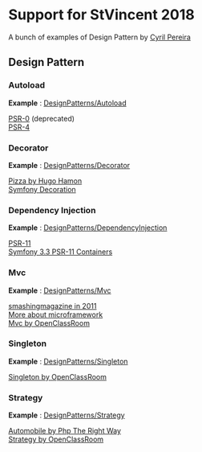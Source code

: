 # Support for StVincent 2018

A bunch of examples of Design Pattern by [Cyril Pereira](cyril.pereira@gmail.com) 

## Design Pattern

### Autoload 

__Example__ : [DesignPatterns/Autoload](DesignPatterns/Autoload)

[PSR-0](https://www.php-fig.org/psr/psr-0) (deprecated)   
[PSR-4](https://www.php-fig.org/psr/psr-4)


### Decorator

__Example__ : [DesignPatterns/Decorator](DesignPatterns/Decorator)

[Pizza by Hugo Hamon](https://bitbucket.org/hhamon/phptek-design-patterns/src/67d094faaa6e/src/Pizza/?at=master)   
[Symfony Decoration](https://symfony.com/doc/current/service_container/service_decoration.html)

### Dependency Injection

__Example__ : [DesignPatterns/DependencyInjection](DesignPatterns/DependencyInjection)

[PSR-11](https://www.php-fig.org/psr/psr-11)   
[Symfony 3.3 PSR-11 Containers](https://symfony.com/blog/new-in-symfony-3-3-psr-11-containers)

### Mvc

__Example__ : [DesignPatterns/Mvc](DesignPatterns/Mvc)

[smashingmagazine in 2011](https://www.smashingmagazine.com/2011/10/getting-started-with-php-templating/)   
[More about microframework](https://medium.com/@noufel.gouirhate/create-your-own-mvc-framework-in-php-af7bd1f0ca19)   
[Mvc by OpenClassRoom](https://openclassrooms.com/fr/courses/4670706-adoptez-une-architecture-mvc-en-php)

### Singleton

__Example__ : [DesignPatterns/Singleton](DesignPatterns/Singleton)

[Singleton by OpenClassRoom](https://openclassrooms.com/fr/courses/26832-apprenez-a-programmer-en-java/26597-limiter-le-nombre-de-connexions)

### Strategy

__Example__ : [DesignPatterns/Strategy](DesignPatterns/Strategy)

[Automobile by Php The Right Way](https://phptherightway.com/pages/Design-Patterns.html)   
[Strategy by OpenClassRoom](https://openclassrooms.com/fr/courses/1665806-programmez-en-oriente-objet-en-php/1668103-les-design-patterns)

